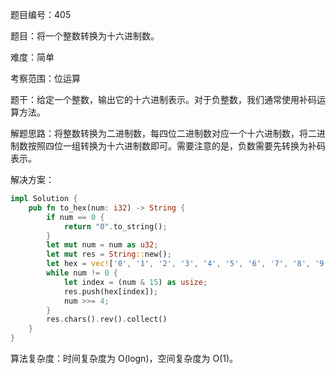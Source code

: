 题目编号：405

题目：将一个整数转换为十六进制数。

难度：简单

考察范围：位运算

题干：给定一个整数，输出它的十六进制表示。对于负整数，我们通常使用补码运算方法。

解题思路：将整数转换为二进制数，每四位二进制数对应一个十六进制数，将二进制数按照四位一组转换为十六进制数即可。需要注意的是，负数需要先转换为补码表示。

解决方案：

```rust
impl Solution {
    pub fn to_hex(num: i32) -> String {
        if num == 0 {
            return "0".to_string();
        }
        let mut num = num as u32;
        let mut res = String::new();
        let hex = vec!['0', '1', '2', '3', '4', '5', '6', '7', '8', '9', 'a', 'b', 'c', 'd', 'e', 'f'];
        while num != 0 {
            let index = (num & 15) as usize;
            res.push(hex[index]);
            num >>= 4;
        }
        res.chars().rev().collect()
    }
}
```

算法复杂度：时间复杂度为 O(logn)，空间复杂度为 O(1)。